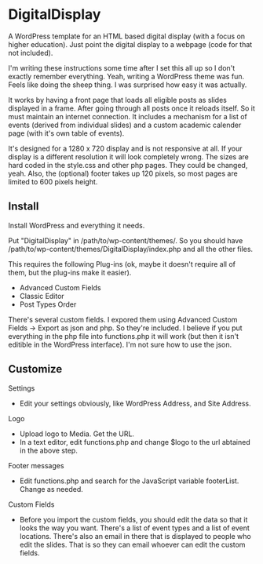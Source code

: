 # DigitalDisplay

A WordPress template for an HTML based digital display (with a focus on higher education). Just point the digital display to a webpage (code for that not included).

I'm writing these instructions some time after I set this all up so I don't exactly remember everything. Yeah, writing a WordPress theme was fun. Feels like doing the sheep thing. I was surprised how easy it was actually.

It works by having a front page that loads all eligible posts as slides displayed in a frame. After going through all posts once it reloads itself. So it must maintain an internet connection. It includes a mechanism for a list of events (derived from individual slides) and a custom academic calender page (with it's own table of events).

It's designed for a 1280 x 720 display and is not responsive at all. If your display is a different resolution it will look completely wrong. The sizes are hard coded in the style.css and other php pages. They could be changed, yeah. Also, the (optional) footer takes up 120 pixels, so most pages are limited to 600 pixels height.

## Install

Install WordPress and everything it needs.

Put "DigitalDisplay" in /path/to/wp-content/themes/. So you should have /path/to/wp-content/themes/DigitalDisplay/index.php and all the other files.

This requires the following Plug-ins (ok, maybe it doesn't require all of them, but the plug-ins make it easier).

* Advanced Custom Fields
* Classic Editor
* Post Types Order

There's several custom fields. I expored them using Advanced Custom Fields -> Export as json and php. So they're included. I believe if you put everything in the php file into functions.php it will work (but then it isn't editible in the WordPress interface). I'm not sure how to use the json.

## Customize

Settings

* Edit your settings obviously, like WordPress Address, and Site Address.

Logo

* Upload logo to Media. Get the URL.
* In a text editor, edit functions.php and change $logo to the url abtained in the above step.

Footer messages

* Edit functions.php and search for the JavaScript variable footerList. Change as needed.

Custom Fields

* Before you import the custom fields, you should edit the data so that it looks the way you want. There's a list of event types and a list of event locations. There's also an email in there that is displayed to people who edit the slides. That is so they can email whoever can edit the custom fields.
